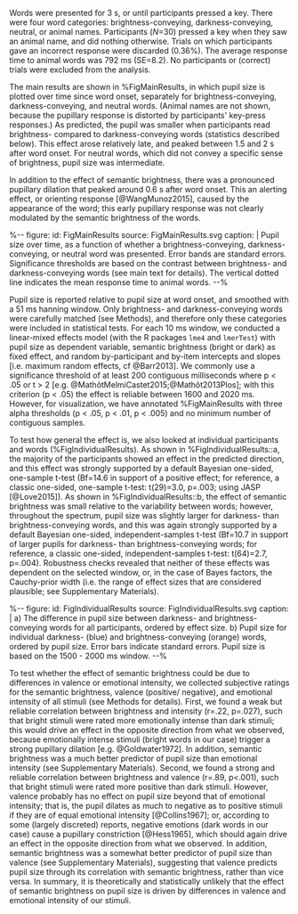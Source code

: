 Words were presented for 3 s, or until participants pressed a key. There were four word categories: brightness-conveying, darkness-conveying, neutral, or animal names. Participants (*N*=30) pressed a key when they saw an animal name, and did nothing otherwise. Trials on which participants gave an incorrect response were discarded (0.36%). The average response time to animal words was 792 ms (SE=8.2). No participants or (correct) trials were excluded from the analysis.

The main results are shown in %FigMainResults, in which pupil size is plotted over time since word onset, separately for brightness-conveying, darkness-conveying, and neutral words. (Animal names are not shown, because the pupillary response is distorted by participants' key-press responses.) As predicted, the pupil was smaller when participants read brightness- compared to darkness-conveying words (statistics described below). This effect arose relatively late, and peaked between 1.5 and 2 s after word onset. For neutral words, which did not convey a specific sense of brightness, pupil size was intermediate.

In addition to the effect of semantic brightness, there was a pronounced pupillary dilation that peaked around 0.6 s after word onset. This an alerting effect, or orienting response [@WangMunoz2015], caused by the appearance of the word; this early pupillary response was not clearly modulated by the semantic brightness of the words.

%--
figure:
 id: FigMainResults
 source: FigMainResults.svg
 caption: |
  Pupil size over time, as a function of whether a brightness-conveying, darkness-conveying, or neutral word was presented. Error bands are standard errors. Significance thresholds are based on the contrast between brightness- and darkness-conveying words (see main text for details). The vertical dotted line indicates the mean response time to animal words.
--%

Pupil size is reported relative to pupil size at word onset, and smoothed with a 51 ms hanning window. Only brightness- and darkness-conveying words were carefully matched (see Methods), and therefore only these categories were included in statistical tests. For each 10 ms window, we conducted a linear-mixed effects model (with the R packages `lme4` and `lmerTest`) with pupil size as dependent variable, semantic brightness (bright or dark) as fixed effect, and random by-participant and by-item intercepts and slopes [i.e. maximum random effects, cf @Barr2013]. We commonly use a significance threshold of at least 200 contiguous milliseconds where p < .05 or t > 2 [e.g. @MathôtMelmiCastet2015;@Mathôt2013Plos]; with this criterion (p < .05) the effect is reliable between 1600 and 2020 ms. However, for visualization, we have annotated %FigMainResults with three alpha thresholds (p < .05, p < .01, p < .005) and no minimum number of contiguous samples.

To test how general the effect is, we also looked at individual participants and words (%FigIndividualResults). As shown in %FigIndividualResults::a, the majority of the participants showed an effect in the predicted direction, and this effect was strongly supported by a default Bayesian one-sided, one-sample t-test (Bf=14.6 in support of a positive effect; for reference, a classic one-sided, one-sample t-test: t(29)=3.0, p=.003; using JASP [@Love2015]). As shown in %FigIndividualResults::b, the effect of semantic brightness was small relative to the variability between words; however, throughout the spectrum, pupil size was slightly larger for darkness- than brightness-conveying words, and this was again strongly supported by a default Bayesian one-sided, independent-samples t-test (Bf=10.7 in support of larger pupils for darkness- than brightness-conveying words; for reference, a classic one-sided, independent-samples t-test: t(64)=2.7, p=.004). Robustness checks revealed that neither of these effects was dependent on the selected window, or, in the case of Bayes factors, the Cauchy-prior width (i.e. the range of effect sizes that are considered plausible; see Supplementary Materials).

%--
figure:
 id: FigIndividualResults
 source: FigIndividualResults.svg
 caption: |
  a) The difference in pupil size between darkness- and brightness-conveying words for all participants, ordered by effect size. b) Pupil size for individual darkness- (blue) and brightness-conveying (orange) words, ordered by pupil size. Error bars indicate standard errors. Pupil size is based on the 1500 - 2000 ms window.
--%


To test whether the effect of semantic brightness could be due to differences in valence or emotional intensity, we collected subjective ratings for the semantic brightness, valence (positive/ negative), and emotional intensity of all stimuli (see Methods for details). First, we found a weak but reliable correlation between brightness and intensity (r=.22, p=.027), such that bright stimuli were rated more emotionally intense than dark stimuli; this would drive an effect in the opposite direction from what we observed, because emotionally intense stimuli (bright words in our case) trigger a strong pupillary dilation [e.g. @Goldwater1972]. In addition, semantic brightness was a much better predictor of pupil size than emotional intensity (see Supplementary Materials). Second, we found a strong and reliable correlation between brightness and valence (r=.89, p<.001), such that bright stimuli were rated more positive than dark stimuli. However, valence probably has no effect on pupil size beyond that of emotional intensity; that is, the pupil dilates as much to negative as to positive stimuli if they are of equal emotional intensity [@Collins1967]; or, according to some (largely discreted) reports, negative emotions (dark words in our case) cause a pupillary constriction [@Hess1965], which should again drive an effect in the opposite direction from what we observed. In addition, semantic brightness was a somewhat better predictor of pupil size than valence (see Supplementary Materials), suggesting that valence predicts pupil size through its correlation with semantic brightness, rather than vice versa. In summary, it is theoretically and statistically unlikely that the effect of semantic brightness on pupil size is driven by differences in valence and emotional intensity of our stimuli.
